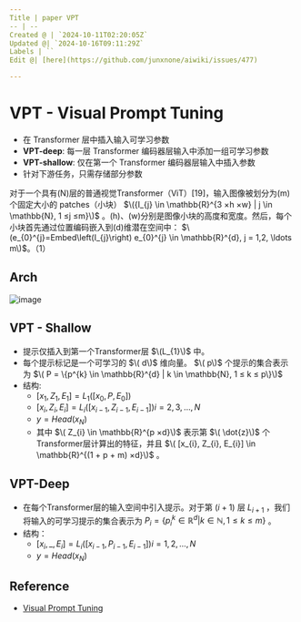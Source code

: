 ```yaml
---
Title | paper VPT
-- | --
Created @ | `2024-10-11T02:20:05Z`
Updated @| `2024-10-16T09:11:29Z`
Labels | ``
Edit @| [here](https://github.com/junxnone/aiwiki/issues/477)

---
```

# VPT - Visual Prompt Tuning
- 在 Transformer 层中插入输入可学习参数
- **VPT-deep**: 每一层 Transformer 编码器层输入中添加一组可学习参数
- **VPT-shallow**: 仅在第一个 Transformer 编码器层输入中插入参数
- 针对下游任务，只需存储部分参数


对于一个具有\(N\)层的普通视觉Transformer（ViT）[19]，输入图像被划分为\(m\)个固定大小的 patches（小块）
$\({I_{j} \in \mathbb{R}^{3 ×h ×w} | j \in \mathbb{N}, 1 ≤j ≤m}\)$
。\(h\)、\(w\)分别是图像小块的高度和宽度。然后，每个小块首先通过位置编码嵌入到\(d\)维潜在空间中：
$\(e_{0}^{j}=Embed\left(I_{j}\right) e_{0}^{j} \in \mathbb{R}^{d}, j = 1,2, \ldots m\)$。（1）

## Arch

![image](https://github.com/user-attachments/assets/e69d724f-a36b-450d-a711-0c30703ff550)


## VPT - Shallow
- 提示仅插入到第一个Transformer层 $\(L_{1}\)$ 中。
- 每个提示标记是一个可学习的 $\( d\)$ 维向量。 $\( p\)$ 个提示的集合表示为 $\( P = \{p^{k} \in \mathbb{R}^{d} | k \in \mathbb{N}, 1 ≤ k ≤ p\}\)$ 
- 结构:
  -  $\left[x_{1}, Z_{1}, E_{1}\right] = L_{1}\left(\left[x_{0}, P, E_{0}\right]\right)$ 
  -  $\left[x_{i}, Z_{i}, E_{i}\right] = L_{i}\left(\left[x_{i - 1}, Z_{i - 1}, E_{i - 1}\right]\right) i = 2,3, \ldots, N$ 
  -  $y = Head\left(x_{N}\right)$ 
  - 其中 $\( Z_{i} \in \mathbb{R}^{p ×d}\)$ 表示第 $\( \dot{z}\)$ 个Transformer层计算出的特征，并且 $\( [x_{i}, Z_{i}, E_{i}] \in \mathbb{R}^{(1 + p + m) ×d}\)$ 。


## VPT-Deep

- 在每个Transformer层的输入空间中引入提示。对于第 $(i + 1)$ 层 $L_{i + 1}$ ，我们将输入的可学习提示的集合表示为 $P_{i}=\{p_{i}^{k} \in \mathbb{R}^{d} | k \in \mathbb{N}, 1 ≤ k ≤ m\}$ 。
- 结构： 
  - $\left[x_{i}, \_, E_{i}\right]=L_{i}\left(\left[x_{i - 1}, P_{i - 1}, E_{i - 1}\right]\right) i = 1,2, \ldots, N$ 
  - $y = Head\left(x_{N}\right)$ 

## Reference

- [Visual Prompt Tuning](https://arxiv.org/abs/2203.12119)

